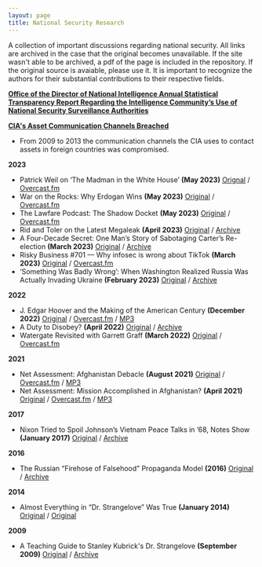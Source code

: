 ```yaml
---
layout: page
title: National Security Research
---
```


A collection of important discussions regarding national security. All links are archived in the case that the original becomes unavailable. If the site wasn't able to be archived, a pdf of the page is included in the repository. If the original source is avaiable, please use it. It is important to recognize the authors for their substantial contributions to their respective fields.



**[Office of the Director of National Intelligence Annual Statistical Transparency Report Regarding the Intelligence Community’s Use of National Security Surveillance Authorities](national-security/odni-annual-statistical-report.md)**

**[CIA's Asset Communication Channels Breached](national-security/cia-asset-communication-channels-breached.md)**
- From 2009 to 2013 the communication channels the CIA uses to contact assets in foreign countries was compromised.

**2023**
- Patrick Weil on ‘The Madman in the White House’ **(May 2023)** [Orignal](https://shows.acast.com/lawfare/episodes/patrick-weil-on-the-madman-in-the-white-house) / [Overcast.fm](https://overcast.fm/+vh1pUldiE)
- War on the Rocks: Why Erdogan Wins **(May 2023)** [Original](https://warontherocks.libsyn.com/why-erdogan-wins) / [Overcast.fm](https://overcast.fm/+XxhDcPFTU)
- The Lawfare Podcast: The Shadow Docket **(May 2023)** [Original](https://www.lawfareblog.com/lawfare-podcast-shadow-docket) / [Overcast.fm](https://overcast.fm/+vh1qs3hN8)
- Rid and Toler on the Latest Megaleak **(April 2023)** [Original](https://shows.acast.com/lawfare/episodes/rid-and-toler-on-the-latest-megaleak) / [Archive](https://overcast.fm/+vh1p1oZYc)
- A Four-Decade Secret: One Man’s Story of Sabotaging Carter’s Re-election **(March 2023)** [Original](https://www.nytimes.com/2023/03/18/us/politics/jimmy-carter-october-surprise-iran-hostages.html) / [Archive](https://archive.md/k8UDM)
- Risky Business #701 — Why infosec is wrong about TikTok **(March 2023)** [Original](https://risky.biz/RB701) / [Overcast.fm](https://overcast.fm/+It0jj8HQQ)
- ‘Something Was Badly Wrong’: When Washington Realized Russia Was Actually Invading Ukraine **(February 2023)** [Original](https://www.politico.com/news/magazine/2023/02/24/russia-ukraine-war-oral-history-00083757) / [Archive](https://archive.is/NJSsp)

**2022**
- J. Edgar Hoover and the Making of the American Century **(December 2022)** [Original](https://shows.acast.com/lawfare/episodes/j-edgar-hoover-and-the-making-of-the-american-century) / [Overcast.fm](https://overcast.fm/+vh1qXYHbM) / [MP3](https://stitcher2.acast.com/livestitches/db5cdffe05669a4c9b8060754546b94c.mp3?aid=638ed0081a770900114bbd97&chid=db70e2ba-3685-51cc-a106-97ac84d5ae4e&ci=JGBMzKQNhSBVjqH70sTxOHYdoYWulpI7wlc3zzgkEVENvV3QloVwlQ%3D%3D&pf=rss&sv=sphinx%401.161.0&uid=6285d53211f6da9a722a6922ba6c9100&Expires=1685308522437&Key-Pair-Id=K38CTQXUSD0VVB&Signature=dc3vESeZ~N-V6rfM~neNiUkk-Cxl1ZHiHeEs~2gGeJBDNYW1ugTl6c7nzfYK~UxFj~nEzEpQm7iEgwXUym6x7dTnixdY-tt9IKs33kSCKDfJ3cVIIReU3Dxtc6zyBPQlrlXsB9IPCxz3uT5vQ04I-DTvAgBoI50i~1UxKPz7vOR62Iyv17So2R314wylPyUDIVrJKOqQVaBXUIia9typT5t6zl0DoKcSTcFhLnRvY4IpeAT7kVQg8m9O6PEYjJLj~OoJq0x0A-pS6U17gWcfQTP7pYt93kzD8owZXkYc7JM2RZpi7DjPzng6qD8FKDMIAPU3UpypWgFUWHLyQox2Lw__)
- A Duty to Disobey? **(April 2022)** [Original](https://www.lawfareblog.com/duty-disobey) / [Archive](https://archive.ph/ssyvH)
- Watergate Revisited with Garrett Graff **(March 2022)** [Original](https://shows.acast.com/lawfare/episodes/watergate-revisited-with-garrett-graff) / [Overcast.fm](https://overcast.fm/+vh1qpHx9U)

**2021**
- Net Assessment: Afghanistan Debacle **(August 2021)** [Original](https://netassessment.libsyn.com/afghanistan-debacle) / [Overcast.fm](https://overcast.fm/+O30MVxvKk) / [MP3](https://content.libsyn.com/p/a/b/f/abf99edcf62389b5/Net_Assessment_Aug_19_V2.mp3?c_id=109633808&cs_id=109633808&destination_id=808287&response-content-type=audio%2Fmpeg&Expires=1685302187&Signature=DV4NNTU74Gg5Or5VVynJBcKbqJfHisClX-gpMSg-5zWekW52YYQ25SSXK~R5D1RjvBOZA6bsKgdT1fhMKfNhdeqfIHTyuJSVX8oPDyay8eo0TFOgrFM6zjUYEYStlbk3zr-s1Y35A4pxKXySLwrz0-V8jn~vkJE0j~smHJhHRZ~IgZqXEUcY4ZcFKwtQp-jLcWUXv-VUYaGam9o1qtEi0iS0Kbh22TkfLCreZz66pth-8i6C2hiiFvnPxx3yL5QLUVWVqsUkIZNrs7UxTbd8cTZ2XM4OVKSIaxZXFe9msA6HymjHFM6UZRGw~66A4iNuPB1uYblPQDHLW4Zg~nYXbw__&Key-Pair-Id=K1YS7LZGUP96OI)
- Net Assessment: Mission Accomplished in Afghanistan? **(April 2021)** [Original](https://netassessment.libsyn.com/mission-accomplished-in-afghanistan) / [Overcast.fm](https://overcast.fm/+O30M9-4Jw) / [MP3](https://content.libsyn.com/p/7/c/d/7cd9ce40cf42c028/Net_Assessment_65_20200429_Mix_6.mp3?c_id=102032411&cs_id=102032411&destination_id=808287&response-content-type=audio%2Fmpeg&Expires=1685301501&Signature=B8Ii0UCdQtUbB2-4wIZlIbkRxyuQaTYKW-zxeuCbPQtNRaW0CKU60dHX-eumNKcWgcQZacp5ogNUB8NIf5Dl3bVpZVdfhr9B0RJgOiJoitqgLykagLDvQd7mgF20lR6AQMUbopkipQCOfRH1EAJACTbe-0Z2V8zekN7BaNTo9xz5Apw~WwLjAXvnmHqU26dA1Ttpk1Wy9a5Hq8YmL~BwmKKO9gldDKt1FHZ4Nnj8I7quCd8YtWc5Db4OhkiXvVRHiGy9X~tjbefmzu3aT4MJgn6n4fajdw3h0kP7NeNMRBvN9g1ptVxk2f1d7RtppvpsaHBwX-8mEgkKo~0MCmkObA__&Key-Pair-Id=K1YS7LZGUP96OI)

**2017**
- Nixon Tried to Spoil Johnson’s Vietnam Peace Talks in ’68, Notes Show **(January 2017)** [Original](https://www.nytimes.com/2017/01/02/us/politics/nixon-tried-to-spoil-johnsons-vietnam-peace-talks-in-68-notes-show.html) / [Archive](https://archive.ph/LsOKr)

**2016**
- The Russian “Firehose of Falsehood” Propaganda Model **(2016)** [Original](https://www.rand.org/pubs/perspectives/PE198.html) / [Archive](https://archive.md/NVoXf)

**2014**
- Almost Everything in “Dr. Strangelove” Was True **(January 2014)** [Original](http://www.newyorker.com/news/news-desk/almost-everything-in-dr-strangelove-was-true) / [Original](https://archive.md/CEaWp)

**2009**
- A Teaching Guide to Stanley Kubrick's Dr. Strangelove **(September 2009)** [Original](https://www3.nd.edu/~dlindley/handouts/strangelovenotes.html) / [Archive](https://archive.md/9vw62)
